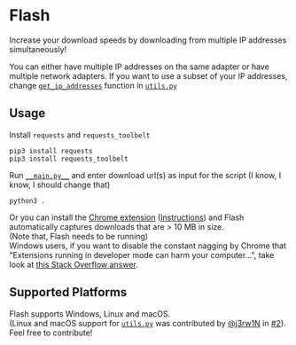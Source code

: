 # Flash

Increase your download speeds by downloading from multiple IP addresses simultaneously!

You can either have multiple IP addresses on the same adapter or have multiple network adapters.
If you want to use a subset of your IP addresses, change [`get_ip_addresses`](https://github.com/avamsi/Flash/blob/master/utils.py#L5) function in [`utils.py`](https://github.com/avamsi/Flash/blob/master/utils.py)


## Usage

Install `requests` and `requests_toolbelt`
```
pip3 install requests
pip3 install requests_toolbelt
```

Run [`__main.py__`](https://github.com/avamsi/Flash/blob/master/__main__.py) and enter download url(s) as input for the script (I know, I know, I should change that)
```
python3 .
```

Or you can install the [Chrome extension](https://github.com/avamsi/Flash/tree/master/chrome_extension) ([Instructions](https://developer.chrome.com/extensions/getstarted#unpacked)) and Flash automatically captures downloads that are > 10 MB in size.  
(Note that, Flash needs to be running)  
Windows users, if you want to disable the constant nagging by Chrome that "Extensions running in developer mode can harm your computer...", take look at [this Stack Overflow answer](http://stackoverflow.com/a/30361260/4391207).


## Supported Platforms

Flash supports Windows, Linux and macOS.  
(Linux and macOS support for [`utils.py`](https://github.com/avamsi/Flash/blob/master/utils.py) was contributed by [@j3rw1N](https://github.com/j3rw1N) in [#2](https://github.com/avamsi/Flash/pull/2)). Feel free to contribute!
